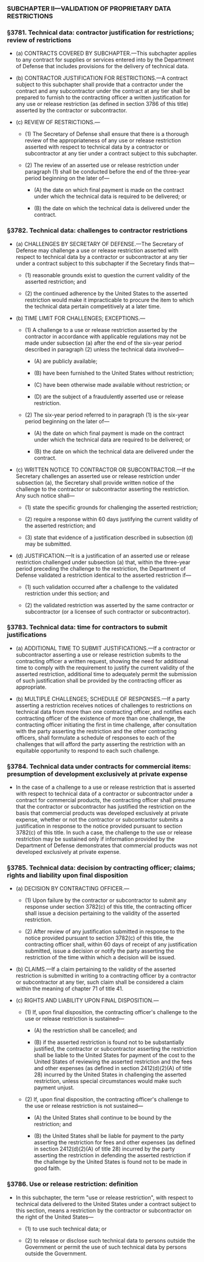 ### SUBCHAPTER II—VALIDATION OF PROPRIETARY DATA RESTRICTIONS

### §3781. Technical data: contractor justification for restrictions; review of restrictions
* (a) CONTRACTS COVERED BY SUBCHAPTER.—This subchapter applies to any contract for supplies or services entered into by the Department of Defense that includes provisions for the delivery of technical data.

* (b) CONTRACTOR JUSTIFICATION FOR RESTRICTIONS.—A contract subject to this subchapter shall provide that a contractor under the contract and any subcontractor under the contract at any tier shall be prepared to furnish to the contracting officer a written justification for any use or release restriction (as defined in section 3786 of this title) asserted by the contractor or subcontractor.

* (c) REVIEW OF RESTRICTIONS.—

  * (1) The Secretary of Defense shall ensure that there is a thorough review of the appropriateness of any use or release restriction asserted with respect to technical data by a contractor or subcontractor at any tier under a contract subject to this subchapter.

  * (2) The review of an asserted use or release restriction under paragraph (1) shall be conducted before the end of the three-year period beginning on the later of—

    * (A) the date on which final payment is made on the contract under which the technical data is required to be delivered; or

    * (B) the date on which the technical data is delivered under the contract.

### §3782. Technical data: challenges to contractor restrictions
* (a) CHALLENGES BY SECRETARY OF DEFENSE.—The Secretary of Defense may challenge a use or release restriction asserted with respect to technical data by a contractor or subcontractor at any tier under a contract subject to this subchapter if the Secretary finds that—

  * (1) reasonable grounds exist to question the current validity of the asserted restriction; and

  * (2) the continued adherence by the United States to the asserted restriction would make it impracticable to procure the item to which the technical data pertain competitively at a later time.


* (b) TIME LIMIT FOR CHALLENGES; EXCEPTIONS.—

  * (1) A challenge to a use or release restriction asserted by the contractor in accordance with applicable regulations may not be made under subsection (a) after the end of the six-year period described in paragraph (2) unless the technical data involved—

    * (A) are publicly available;

    * (B) have been furnished to the United States without restriction;

    * (C) have been otherwise made available without restriction; or

    * (D) are the subject of a fraudulently asserted use or release restriction.


  * (2) The six-year period referred to in paragraph (1) is the six-year period beginning on the later of—

    * (A) the date on which final payment is made on the contract under which the technical data are required to be delivered; or

    * (B) the date on which the technical data are delivered under the contract.


* (c) WRITTEN NOTICE TO CONTRACTOR OR SUBCONTRACTOR.—If the Secretary challenges an asserted use or release restriction under subsection (a), the Secretary shall provide written notice of the challenge to the contractor or subcontractor asserting the restriction. Any such notice shall—

  * (1) state the specific grounds for challenging the asserted restriction;

  * (2) require a response within 60 days justifying the current validity of the asserted restriction; and

  * (3) state that evidence of a justification described in subsection (d) may be submitted.


* (d) JUSTIFICATION.—It is a justification of an asserted use or release restriction challenged under subsection (a) that, within the three-year period preceding the challenge to the restriction, the Department of Defense validated a restriction identical to the asserted restriction if—

  * (1) such validation occurred after a challenge to the validated restriction under this section; and

  * (2) the validated restriction was asserted by the same contractor or subcontractor (or a licensee of such contractor or subcontractor).

### §3783. Technical data: time for contractors to submit justifications
* (a) ADDITIONAL TIME TO SUBMIT JUSTIFICATIONS.—If a contractor or subcontractor asserting a use or release restriction submits to the contracting officer a written request, showing the need for additional time to comply with the requirement to justify the current validity of the asserted restriction, additional time to adequately permit the submission of such justification shall be provided by the contracting officer as appropriate.

* (b) MULTIPLE CHALLENGES; SCHEDULE OF RESPONSES.—If a party asserting a restriction receives notices of challenges to restrictions on technical data from more than one contracting officer, and notifies each contracting officer of the existence of more than one challenge, the contracting officer initiating the first in time challenge, after consultation with the party asserting the restriction and the other contracting officers, shall formulate a schedule of responses to each of the challenges that will afford the party asserting the restriction with an equitable opportunity to respond to each such challenge.

### §3784. Technical data under contracts for commercial items: presumption of development exclusively at private expense
* In the case of a challenge to a use or release restriction that is asserted with respect to technical data of a contractor or subcontractor under a contract for commercial products, the contracting officer shall presume that the contractor or subcontractor has justified the restriction on the basis that commercial products was developed exclusively at private expense, whether or not the contractor or subcontractor submits a justification in response to the notice provided pursuant to section 3782(c) of this title. In such a case, the challenge to the use or release restriction may be sustained only if information provided by the Department of Defense demonstrates that commercial products was not developed exclusively at private expense.

### §3785. Technical data: decision by contracting officer; claims; rights and liability upon final disposition
* (a) DECISION BY CONTRACTING OFFICER.—

  * (1) Upon failure by the contractor or subcontractor to submit any response under section 3782(c) of this title, the contracting officer shall issue a decision pertaining to the validity of the asserted restriction.

  * (2) After review of any justification submitted in response to the notice provided pursuant to section 3782(c) of this title, the contracting officer shall, within 60 days of receipt of any justification submitted, issue a decision or notify the party asserting the restriction of the time within which a decision will be issued.


* (b) CLAIMS.—If a claim pertaining to the validity of the asserted restriction is submitted in writing to a contracting officer by a contractor or subcontractor at any tier, such claim shall be considered a claim within the meaning of chapter 71 of title 41.

* (c) RIGHTS AND LIABILITY UPON FINAL DISPOSITION.—

  * (1) If, upon final disposition, the contracting officer's challenge to the use or release restriction is sustained—

    * (A) the restriction shall be cancelled; and

    * (B) if the asserted restriction is found not to be substantially justified, the contractor or subcontractor asserting the restriction shall be liable to the United States for payment of the cost to the United States of reviewing the asserted restriction and the fees and other expenses (as defined in section 2412(d)(2)(A) of title 28) incurred by the United States in challenging the asserted restriction, unless special circumstances would make such payment unjust.


  * (2) If, upon final disposition, the contracting officer's challenge to the use or release restriction is not sustained—

    * (A) the United States shall continue to be bound by the restriction; and

    * (B) the United States shall be liable for payment to the party asserting the restriction for fees and other expenses (as defined in section 2412(d)(2)(A) of title 28) incurred by the party asserting the restriction in defending the asserted restriction if the challenge by the United States is found not to be made in good faith.

### §3786. Use or release restriction: definition
* In this subchapter, the term "use or release restriction", with respect to technical data delivered to the United States under a contract subject to this section, means a restriction by the contractor or subcontractor on the right of the United States—

  * (1) to use such technical data; or

  * (2) to release or disclose such technical data to persons outside the Government or permit the use of such technical data by persons outside the Government.